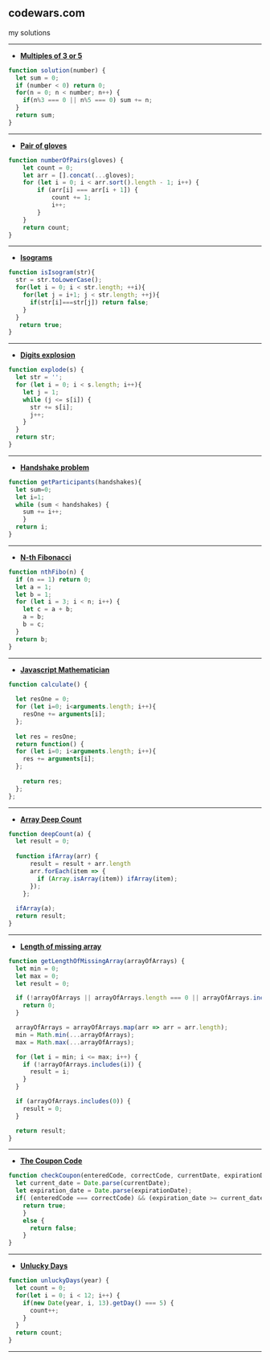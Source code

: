 ## codewars.com
my solutions

---
+ [**Multiples of 3 or 5**](https://www.codewars.com/kata/514b92a657cdc65150000006/train/javascript)
```javascript
function solution(number) {
  let sum = 0;
  if (number < 0) return 0;
  for(n = 0; n < number; n++) {
    if(n%3 === 0 || n%5 === 0) sum += n;
  }
  return sum;
}
```
---
+ [**Pair of gloves**](https://www.codewars.com/kata/58235a167a8cb37e1a0000db/train/javascript)
```javascript
function numberOfPairs(gloves) {
    let count = 0;
    let arr = [].concat(...gloves);
    for (let i = 0; i < arr.sort().length - 1; i++) {
        if (arr[i] === arr[i + 1]) {
            count += 1;
            i++;
        }
    }
    return count;
}
```
---
+ [**Isograms**](https://www.codewars.com/kata/54ba84be607a92aa900000f1/train/javascript)
```javascript
function isIsogram(str){
  str = str.toLowerCase();
  for(let i = 0; i < str.length; ++i){
    for(let j = i+1; j < str.length; ++j){
      if(str[i]===str[j]) return false; 
    }
  }
   return true;
}
```
---
+ [**Digits explosion**](https://www.codewars.com/kata/585b1fafe08bae9988000314/train/javascript)
```javascript
function explode(s) {
  let str = '';
  for (let i = 0; i < s.length; i++){
    let j = 1;
    while (j <= s[i]) {
      str += s[i];
      j++;
    }
  }
  return str;
}
```
---
+ [**Handshake problem**](https://www.codewars.com/kata/5574835e3e404a0bed00001b/train/javascript)
```javascript
function getParticipants(handshakes){
  let sum=0;
  let i=1;
  while (sum < handshakes) {
    sum += i++;
    }
  return i;
}
```
---
+ [**N-th Fibonacci**](https://www.codewars.com/kata/522551eee9abb932420004a0/train/javascript)
```javascript
function nthFibo(n) {
  if (n == 1) return 0;
  let a = 1;
  let b = 1;
  for (let i = 3; i < n; i++) {
    let c = a + b;
    a = b;
    b = c;
  }
  return b;
}
```
---
+ [**Javascript Mathematician**](https://www.codewars.com/kata/55c211cce1ef691d9b000061/train/javascript)
```javascript
function calculate() {
  
  let resOne = 0;
  for (let i=0; i<arguments.length; i++){
    resOne += arguments[i];
  };
  
  let res = resOne;
  return function() {
  for (let i=0; i<arguments.length; i++){
    res += arguments[i];
  };
    
    return res;
  };
};
```
---
+ [**Array Deep Count**](https://www.codewars.com/kata/596f72bbe7cd7296d1000029/train/javascript)
```javascript
function deepCount(a) {
  let result = 0;
  
  function ifArray(arr) {
      result = result + arr.length
      arr.forEach(item => {
        if (Array.isArray(item)) ifArray(item);
      });
    };
  
  ifArray(a);
  return result;
}
```
---
+ [**Length of missing array**](https://www.codewars.com/kata/57b6f5aadb5b3d0ae3000611/train/javascript)
```javascript
function getLengthOfMissingArray(arrayOfArrays) {
  let min = 0;
  let max = 0;
  let result = 0;

  if (!arrayOfArrays || arrayOfArrays.length === 0 || arrayOfArrays.includes(null)) {
    return 0;
  }

  arrayOfArrays = arrayOfArrays.map(arr => arr = arr.length);
  min = Math.min(...arrayOfArrays);
  max = Math.max(...arrayOfArrays);

  for (let i = min; i <= max; i++) {
    if (!arrayOfArrays.includes(i)) {
      result = i;
    }
  }

  if (arrayOfArrays.includes(0)) {
    result = 0;
  }

  return result;
}
```
---
+ [**The Coupon Code**](https://www.codewars.com/kata/539de388a540db7fec000642/train/javascript)
```javascript
function checkCoupon(enteredCode, correctCode, currentDate, expirationDate){
  let current_date = Date.parse(currentDate);
  let expiration_date = Date.parse(expirationDate);
  if( (enteredCode === correctCode) && (expiration_date >= current_date) ){
    return true;
    }
    else {
      return false;
    }
}
```
---
+ [**Unlucky Days**](https://www.codewars.com/kata/56eb0be52caf798c630013c0/train/javascript)
```javascript
function unluckyDays(year) {
  let count = 0;
  for(let i = 0; i < 12; i++) {
    if(new Date(year, i, 13).getDay() === 5) {
      count++;
    }
  }  
  return count;
}
```
---
